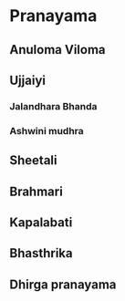# Pranayama


## Anuloma Viloma

## Ujjaiyi

### Jalandhara Bhanda

### Ashwini mudhra

## Sheetali

## Brahmari

## Kapalabati

## Bhasthrika

## Dhirga pranayama